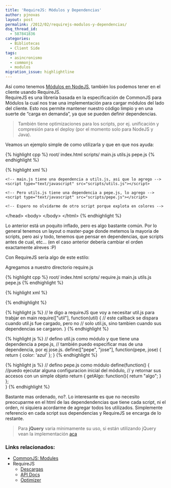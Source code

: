 ```yaml
---
title: 'RequireJS: Módulos y Dependencias'
author: pjnovas
layout: post
permalink: /2012/02/requirejs-modulos-y-dependencias/
dsq_thread_id:
  - 587841836
categories:
  - Bibliotecas
  - Client Side
tags:
  - asincronismo
  - commonjs
  - modulos
migration_issue: highlightline
---
```

Así como tenemos [Módulos en NodeJS][1], también los podemos tener en el cliente usando RequireJS.  
RequireJS es una librería basada en la especificación de CommonJS para Módulos la cual nos trae una implementación para cargar módulos del lado del cliente. Esto nos permite mantener nuestro código limpio y en una suerte de &#8220;carga en demanda&#8221;, ya que se pueden definir dependencias. 

> También tiene optimizaciones para los scripts, por ej. unificación y compresión para el deploy (por el momento solo para NodeJS y Java). 

Veamos un ejemplo simple de como utilizarla y que en que nos ayuda:

<!--more-->

{% highlight cpp %}
root/
  index.html
  scripts/
    main.js
    utils.js
    pepe.js
 {% endhighlight %}

{% highlight xml %}
<!DOCTYPE html>
<html>
  <head>
    <title>Sin RequireJS</title>
    <!-- agrego mi coqueto script main.js-->
    <script type="text/javascript" src="scripts/main.js"></script>

    <!-- main.js tiene una dependencia a utils.js, asi que lo agrego -->
    <script type="text/javascript" src="scripts/utils.js"></script>

    <!-- Pero utils.js tiene una dependencia a pepe.js, lo agrego -->
    <script type="text/javascript" src="scripts/pepe.js"></script>

    <!-- Espero no olvidarme de otro script porque explota en colores -->
  &lt;/head&gt;
  &lt;body&gt;
  &lt;/body&gt;
&lt;/html&gt;
 {% endhighlight %}

Lo anterior está un poquito inflado, pero es algo bastante común. Por lo general tenemos un layout o master-page donde metemos la mayoria de scripts, pero asi y todo, tenemos que pensar en dependencias, que scripts antes de cual, etc&#8230; (en el caso anterior debería cambiar el orden exactamente alreves :P) 

Con RequireJS sería algo de este estilo:

Agregamos a nuestro directorio require.js

<!--highlight:[4]-->
{% highlight cpp %}
root/
  index.html
  scripts/
    require.js
    main.js
    utils.js
    pepe.js
 {% endhighlight %}

<!--highlight:[7]-->
{% highlight xml %}
<!DOCTYPE html>
<html>
  <head>
    <title>Con RequireJS</title>
    <!-- agrego la referencia a require.js y con data-main 
     le digo que quiero que cargue cuando termine require.js -->
    <script data-main="scripts/main" src="scripts/require.js"></script>
  </head>
  <body>
  </body>
</html>
 {% endhighlight %}

{% highlight js %}
// le digo a requireJS que voy a necesitar util.js para trabjar en main
require(["util"], function(util) {
  // este callback se dispara cuando util.js fue cargado, pero no 
  // solo util.js, sino tambien cuando sus dependencias se cargaron.
}
 {% endhighlight %}

{% highlight js %}
// defino util.js como módulo y que tiene una dependencia a pepe.js,
// también puedo especificar mas de una dependencia, por ej jose.js.
define(["pepe", "jose"], function(pepe, jose) {
   return {
     color: 'azul'
   };
}
 {% endhighlight %}

{% highlight js %}
// defino pepe.js como módulo
define(function() {
  //puedo ejecutar alguna configuracion inicial del módulo,
  // y retornar sus accesos con un simple objeto
  return {
    getAlgo: function(){
      return "algo";
    }    
  };   
}
 {% endhighlight %}

Bastante mas ordenado, no?. Lo interesante es que no necesito preocuparme en el html de las dependendencias que tiene cada script, ni el orden, ni siquiera acordarme de agregar todos los utilizados. Simplemente referencio en cada script sus dependencias y RequireJS se encarga de lo restante.

> Para **jQuery** varia mínimamente su uso, si están utilizando jQuery vean la implementación [aca][2] 

### Links relacionados:

  * [CommonJS: Modules][3]
  * RequireJS 
      * [Descargas][4]
      * [API Docs][5]
      * [Optimizer][6]

 [1]: http://fernetjs.com/2012/02/modulos-en-nodejs/ "Módulos en NodeJS"
 [2]: http://requirejs.org/docs/jquery.html
 [3]: http://www.commonjs.org/specs/modules/1.0/
 [4]: http://requirejs.org/docs/download.html
 [5]: http://requirejs.org/docs/api.html
 [6]: http://requirejs.org/docs/optimization.html